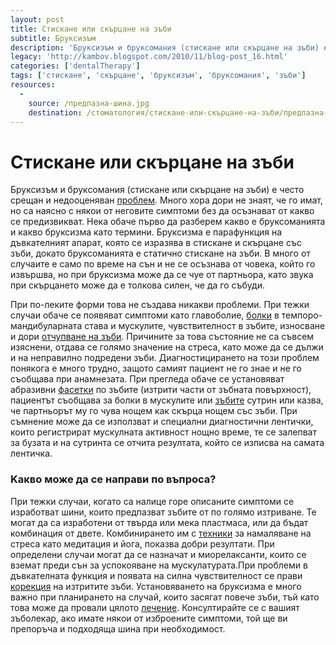 ```yaml
---
layout: post
title: Стискане или скърцане на зъби
subtitle: Бруксизъм
description: 'Бруксизъм и бруксомания (стискане или скърцане на зъби) е често срещан и недооценяван проблем. Много хора дори не знаят, че го имат, но са наясно с някои от неговите симптоми без да осъзнават от какво се предизвикват. Нека обаче първо да разберем какво е бруксоманията и какво бруксизма като термини. '
legacy: 'http://kambov.blogspot.com/2010/11/blog-post_16.html'
categories: ['dentalTherapy']
tags: ['стискане', 'скърцане', 'бруксизъм', 'бруксомания', 'зъби']
resources:
  -
    source: /предпазна-шина.jpg
    destination: /стоматология/стискане-или-скърцане-на-зъби/предпазна-шина.jpg
---
```

# Стискане или скърцане на зъби

Бруксизъм и бруксомания (стискане или скърцане на зъби) е често срещан и недооценяван [проблем](../стоматология/опасности-при-умъртяване-на-зъб-с-арсен.html "Проблеми и опасности при умъртвяването на зъб сарсен"). Много хора дори не знаят, че го имат, но са наясно с някои от неговите симптоми без да осъзнават от какво се предизвикват. Нека обаче първо да разберем какво е бруксоманията и какво бруксизма като термини. Бруксизма е парафункция на дъвкателният апарат, която се изразява в стискане и скърцане със зъби, докато бруксоманията е статично стискане на зъби. В много от случаите е само по време на сън и не се осъзнава от човека, който го извършва, но при бруксизма може да се чуе от партньора, като звука при скърцането може да е толкова силен, че да го събуди.

При по-леките форми това не създава никакви проблеми. При тежки случаи обаче се появяват симптоми като главоболие, [болки](../стоматология/болка-във-вече-умъртвен-зъб.html "Болки във вече умъртвен зъб") в темпоро-мандибуларната става и мускулите, чувствителност в зъбите, износване и дори [отчупване на зъби](../стоматология/счупен-зъб.html "Възстановяване при отчупване на зъби"). Причините за това състояние не са съвсем изяснени, отдава се голямо значение на стреса, като може да се дължи и на неправилно подредени зъби. Диагностицирането на този проблем понякога е много трудно, защото самият пациент не го знае и не го съобщава при анамнезата. При прегледа обаче се установяват абразивни [фасетки](../зъболекар/услуги/фасети.html "Поставяне на фасети") по зъбите (изтрити части от зъбната повърхност), пациентът съобщава за болки в мускулите или [зъбите](../зъболекар/услуги/бондинг.html "Корекция на зъбите с бондинг") сутрин или казва, че партньорът му го чува нощем как скърца нощем със зъби. При съмнение може да се използват и специални диагностични лентички, които регистрират мускулната активност нощно време, те се залепват за бузата и на сутринта се отчита резултата, който се изписва на самата лентичка.

### Kакво може да се направи по въпроса? 

При тежки случаи, когато са налице горе описаните симптоми се изработват шини, които предпазват зъбите от по голямо изтриване. Те могат да са изработени от твърда или мека пластмаса, или да бъдат комбинация от двете. Комбинирането им с [техники](../стоматология/четка-за-зъби.html "Техники на миене на зъбите с обикновена и електрическа четка за зъби") за намаляване на стреса като медитация и йога, показва добри резултати. При определени случаи могат да се назначат и миорелаксанти, които се вземат преди сън за успокояване на мускулатурата.При проблеми в дъвкателната функция и появата на силна чувствителност се прави [корекция](../стоматология/разстояние-между-зъбите.html "Корекция на разстояния между зъбите") на изтритите зъби. Установяването на бруксизма е много важно при планирането на случай, които засягат повече зъби, тъй като това може да провали цялото [лечение](../стоматология/малък-кариес.html "Лечение на малък кариес"). Консултирайте се с вашият зъболекар, ако имате някои от изброените симптоми, той ще ви препоръча и подходяща шина при необходимост.
